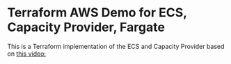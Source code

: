 # Terraform AWS Demo for ECS, Capacity Provider, Fargate

This is a Terraform implementation of the ECS and Capacity Provider based on [this video:](https://www.youtube.com/watch?v=Vb_4wAEcfpQ)
